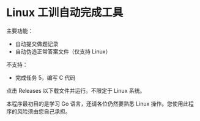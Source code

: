 # Linux 工训自动完成工具

主要功能：

- 自动提交做题记录
- 自动伪造正常答案文件（仅支持 Linux）

不支持：

- 完成任务 5，编写 C 代码

点击 Releases 以下载文件并运行。不限定于 Linux 系统。

本程序最初目的是学习 Go 语言，还请各位仍然要熟悉 Linux 操作。您使用此程序的风险须由您自己承担。